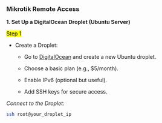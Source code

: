 ### Mikrotik Remote Access
**1. Set Up a DigitalOcean Droplet (Ubuntu Server)**

<mark>Step 1</mark>

* Create a Droplet:

  - Go to [DigitalOcean]() and create a new Ubuntu droplet.
  
  * Choose a basic plan (e.g., $5/month).
  
  * Enable IPv6 (optional but useful).
  
  * Add SSH keys for secure access.

_Connect to the Droplet:_

```bash
ssh root@your_droplet_ip
```
